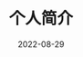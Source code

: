 ---
title: 个人简介
date: 2022-08-29
aubot: CC
portrait: 'https://avatars.githubusercontent.com/u/43988932?s=96&v=4'
describe: 'This is my blog, to record my front-end learning journey and daily life. '
type: "about"
layout: "about"
comments: false
---